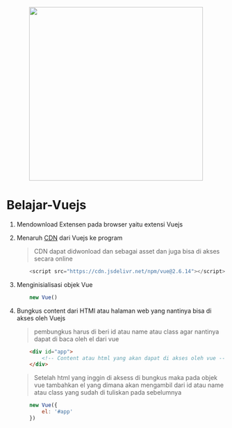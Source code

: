 <p align="center"><a href="https://vuejs.org/" target="_blank"><img src="https://vuejs.org/images/logo.svg" width="400"></a></p>

# Belajar-Vuejs
1. Mendownload Extensen pada browser yaitu extensi Vuejs
2. Menaruh [CDN](https://vuejs.org/v2/guide/installation.html#CDN) dari Vuejs ke program
    > CDN dapat didwonload dan sebagai asset dan juga bisa di akses secara online

    ```js
        <script src="https://cdn.jsdelivr.net/npm/vue@2.6.14"></script>
    ```
2. Menginisialisasi objek Vue
    ```js
        new Vue()
    ```
3. Bungkus content dari HTMl atau halaman web yang nantinya bisa di akses oleh Vuejs
    > pembungkus harus di beri id atau name atau class agar nantinya dapat di baca oleh el dari vue

    ```html
        <div id="app">
            <!-- Content atau html yang akan dapat di akses oleh vue -->
        </div>
    ```

    > Setelah html yang inggin di aksess di bungkus maka pada objek vue tambahkan el yang dimana akan mengambil dari id atau name atau class yang sudah di tuliskan pada sebelumnya

    ```js
        new Vue({
            el: '#app'
        })
    ```